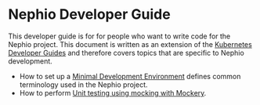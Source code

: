 Nephio Developer Guide
======================

This developer guide is for for people who want to write code for the Nephio project. This document is written as an extension of the [Kubernetes Developer Guides](https://github.com/kubernetes/community/tree/master/contributors/devel#the-process-of-developing-and-contributing-code-to-the-kubernetes-project) and therefore covers topics that are specific to Nephio development.

* How to set up a [Minimal Development Environment](minimal-environment.md) defines common terminology used in the Nephio project.
* How to perform [Unit testing using mocking with Mockery](unit-testing-mockery.md).
